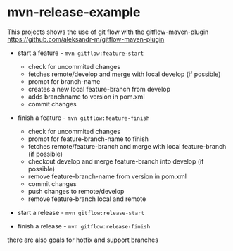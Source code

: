 # mvn-release-example

This projects shows the use of git flow with the gitflow-maven-plugin 
https://github.com/aleksandr-m/gitflow-maven-plugin

- start a feature - `mvn gitflow:feature-start`
    * check for uncommited changes
    * fetches remote/develop and merge with local develop (if possible)
    * prompt for branch-name
    * creates a new local feature-branch from develop
    * adds branchname to version in pom.xml
    * commit changes

- finish a feature - `mvn gitflow:feature-finish`
    * check for uncommited changes
    * prompt for feature-branch-name to finish
    * fetches remote/feature-branch and merge with local feature-branch (if possible)
    * checkout develop and merge feature-branch into develop (if possible)
    * remove feature-branch-name from version in pom.xml
    * commit changes
    * push changes to remote/develop
    * remove feature-branch local and remote

- start a release - `mvn gitflow:release-start`
- finish a release - `mvn gitflow:release-finish`

there are also goals for hotfix and support branches

